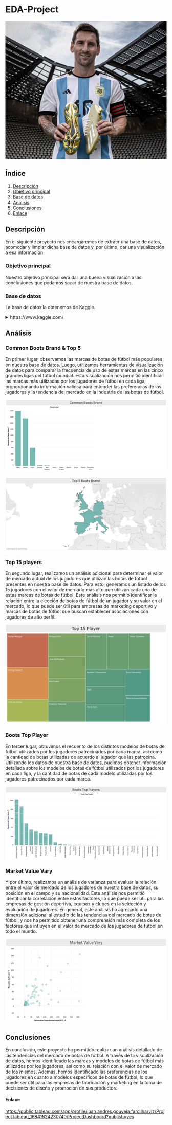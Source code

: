 # EDA-Project

![Proyecto EDA](img/botines.jpeg)

## Índice

1. [Descripción](#descripción)
2. [Objetivo principal](#objetivo)
3. [Base de datos](#datos)
4. [Análisis](#analisis)
5. [Conclusiones](#conclusiones)
6. [Enlace](#enlace)

<a name="descripción"/>

## Descripción

En el siguiente proyecto nos encargaremos de extraer una base de datos, acomodar y limpiar dicha base de datos y, por último, dar una visualización a esa información.

<a name="objetivo"/>

### Objetivo principal

Nuestro objetivo principal será dar una buena visualización a las conclusiones que podamos sacar de nuestra base de datos.

<a name="datos"/>

### Base de datos

La base de datos la obtenemos de Kaggle.

<details>
<summary>https://www.kaggle.com/</summary>
<br>

![Boots Dataset](img/kaggle.png)

</details>

<a name="analisis"/>

## Análisis

### Common Boots Brand & Top 5

En primer lugar, observamos las marcas de botas de fútbol más populares en nuestra base de datos. Luego, utilizamos herramientas de visualización de datos para comparar la frecuencia de uso de estas marcas en las cinco grandes ligas del fútbol mundial. Esta visualización nos permitió identificar las marcas más utilizadas por los jugadores de fútbol en cada liga, proporcionando información valiosa para entender las preferencias de los jugadores y la tendencia del mercado en la industria de las botas de fútbol.

![Common Boots](img/common.png)

![Top 5](img/country.png)

### Top 15 players

En segundo lugar, realizamos un análisis adicional para determinar el valor de mercado actual de los jugadores que utilizan las botas de fútbol presentes en nuestra base de datos. Para esto, generamos un listado de los 15 jugadores con el valor de mercado más alto que utilizan cada una de estas marcas de botas de fútbol. Este análisis nos permitió identificar la relación entre la elección de botas de fútbol de un jugador y su valor en el mercado, lo que puede ser útil para empresas de marketing deportivo y marcas de botas de fútbol que buscan establecer asociaciones con jugadores de alto perfil.

![Top 15](img/market.png)

### Boots Top Player

En tercer lugar, obtuvimos el recuento de los distintos modelos de botas de futbol utilizados por los jugadores patrocinados por cada marca, así como la cantidad de botas utilizadas de acuerdo al jugador que las patrocina. Utilizando los datos de nuestra base de datos, pudimos obtener información detallada sobre los modelos de botas de fútbol utilizados por los jugadores en cada liga, y la cantidad de botas de cada modelo utilizadas por los jugadores patrocinados por cada marca.

![Top Player](img/top.png)

### Market Value Vary

Y por último, realizamos un análisis de varianza para evaluar la relación entre el valor de mercado de los jugadores de nuestra base de datos, su posición en el campo y su nacionalidad. Este análisis nos permitió identificar la correlación entre estos factores, lo que puede ser útil para las empresas de gestión deportiva, equipos y clubes en la selección y evaluación de jugadores. En general, este análisis ha agregado una dimensión adicional al estudio de las tendencias del mercado de botas de fútbol, y nos ha permitido obtener una comprensión más completa de los factores que influyen en el valor de mercado de los jugadores de fútbol en todo el mundo.

![Top Player](img/vary.png)

<a name="conclusiones"/>

## Conclusiones

En conclusión, este proyecto ha permitido realizar un análisis detallado de las tendencias del mercado de botas de fútbol. A través de la visualización de datos, hemos identificado las marcas y modelos de botas de fútbol más utilizados por los jugadores, así como su relación con el valor de mercado de los mismos. Además, hemos identificado las preferencias de los jugadores en cuanto a modelos específicos de botas de fútbol, lo que puede ser útil para las empresas de fabricación y marketing en la toma de decisiones de diseño y promoción de sus productos.

<a name="enlace"/>

#### Enlace

https://public.tableau.com/app/profile/juan.andres.gouveia.fardilha/viz/ProjectTableau_16841824230740/ProjectDashboard?publish=yes